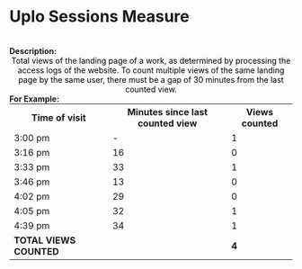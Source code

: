 <style>
@media (min-width: 980px) {
    .md-nav, .md-sidebar {
      display: none!important;
    }
}
</style>

# Uplo Sessions Measure

<div id="value-display"></div>
<br>
<strong>Description:</strong>
<div class="tile-1" style="text-align:center; color:black">
Total views of the landing page of a work, as determined by processing the access logs of the website. To count multiple views of the same landing page by the same user, there must be a gap of 30 minutes from the last counted view.
</div>

<strong>
For Example:
</strong>

<div style="text-align: center;">
    <table style="margin: 0 auto;">
        <tr>
          <th>Time of visit</th>
          <th>Minutes since last counted view</th>
          <th>Views counted</th>
        </tr>
        <tr>
            <td>3:00 pm</td>
            <td>-</td>
            <td>1</td>
        </tr>
        <tr>
            <td>3:16 pm</td>
            <td>16</td>
            <td>0</td>
        </tr>
        <tr>
            <td>3:33 pm</td>
            <td>33</td>
            <td>1</td>
        </tr>
        <tr>
            <td>3:46 pm</td>
            <td>13</td>
            <td>0</td>
        </tr>
        <tr>
            <td>4:02 pm</td>
            <td>29</td>
            <td>0</td>
        </tr>
        <tr>
            <td>4:05 pm</td>
            <td>32</td>
            <td>1</td>
        </tr>
        <tr>
            <td>4:39 pm</td>
            <td>34</td>
            <td>1</td>
        </tr>
        <tr>
            <td><strong>TOTAL VIEWS COUNTED</strong></td>
            <td></td>
            <td><strong>4</strong></td>
        </tr>
    </table>
</div>

<script>
document.getElementById('value-display').innerHTML = `
  <h2><strong>uplo/sessions/v1</strong></h2></br>
  <strong>Source <span class="tooltip"><i class="fa-solid fa-circle-info"></i> <span class="tooltiptext">Not all platforms use the same parameters to measure the same thing, so it is important to differentiate the platform we are collecting data from.</span></span> :</strong> UPLO </br>
  <strong>Type <span class="tooltip"><i class="fa-solid fa-circle-info"></i> <span class="tooltiptext">Not all measures represent the same event, some platforms report the number of people who accessed a publication (e.g. users, session), others the number of times a resource was seen (e.g. views). For clarity, each of the measures described here will include its type.</span></span> :</strong> sessions</br>
  <strong>Version <span class="tooltip"><i class="fa-solid fa-circle-info"></i> <span class="tooltiptext">Data providers and/or collectors may want to modify their definition of e.g. a view or a session. In order to ensure changes in these definitions are differentiated, we use versioning.</span></span> :</strong> 1
`;
</script>
